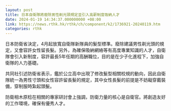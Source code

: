 ```yaml
---
layout: post
title: 日本自衛隊將廢除男性剃光頭規定並引入高薪制度吸納人才
date: 2024-01-19 14:34:37.000000000 +08:00
link: https://news.rthk.hk/rthk/ch/component/k2/1736921-20240119.htm
categories: rthk
---
```


日本防衛省決定，4月起放寬自衛隊新隊員的髮型標準。廢除建議男性剃光頭的規定，又會容許女性留長髮。另外，為確保吸納網絡等有高度專業知識的人才，自衛隊會引入新制度，容許最長5年任期的高酬職位，目的是在少子化進程下，加強自衛隊的人力基礎。

共同社引述防衛省表示，鑑於公立高中出現了修改髮型相關校規的動向，因此自衛隊統一為男性寸頭和女性容許留長髮的規定，其中女性長髮的前提是不妨礙穿戴裝備，穿制服時紮起頭髮。

防衛相木原稔在相關的專家研討會上強調，防衛力量的核心是自衛官。將創造友好的工作環境，確保有優秀人才。
